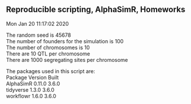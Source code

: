 ## Reproducible scripting, AlphaSimR, Homeworks  
Mon Jan 20 11:17:02 2020  
  
The random seed is 45678  
The number of founders for the simulation is 100  
The number of chromosomes is 10  
There are 10 QTL per chromosome  
There are 1000 segregating sites per chromosome  
  
The packages used in this script are:  
Package	Version	Built  
AlphaSimR	0.11.0	3.6.0  
tidyverse	1.3.0	3.6.0  
workflowr	1.6.0	3.6.0  
